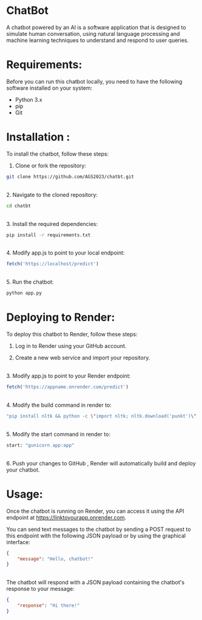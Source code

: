 
# ChatBot

A chatbot powered by an AI is a software application that is designed to simulate human conversation, using natural language processing and machine learning techniques to understand and respond to user queries.


# Requirements:
Before you can run this chatbot locally, you need to have the following software installed on your system:

- Python 3.x  
- pip
- Git
# Installation :
To install the chatbot, follow these steps:

1. Clone or fork the repository:
```bash
git clone https://github.com/AGS2023/chatbt.git

```
\
2. Navigate to the cloned repository:
```bash
cd chatbt

```
\
3. Install the required dependencies:
```bash
pip install -r requirements.txt

```
\
4. Modify app.js to point to your local endpoint:
```js
fetch('https://localhost/predict')

``` 
\
5. Run the chatbot:
```bash
python app.py
```

# Deploying to Render:
To deploy this chatbot to Render, follow these steps:
1. Log in to Render using your GitHub account.

2. Create a new web service and import your repository.

\
3. Modify app.js to point to your Render endpoint:
```js
fetch('https://appname.onrender.com/predict')

```
\
4. Modify the build command in render to:
```bash
"pip install nltk && python -c \"import nltk; nltk.download('punkt')\" && pip install flask_cors && pip install gunicorn && pip install Flask && pip install torch && pip install torchvision"

```
\
5. Modify the start command in render to:
```bash
start: "gunicorn app:app"

```
\
6. Push your changes to GitHub , Render will automatically build and deploy your chatbot.


# Usage:
Once the chatbot is running on Render, you can access it using the API endpoint at https://linktoyourapp.onrender.com. 

You can send text messages to the chatbot by sending a POST request to this endpoint with the following JSON payload or by using the graphical interface:

```json
{
    "message": "Hello, chatbot!"
}
```
\
The chatbot will respond with a JSON payload containing the chatbot's response to your message:
```json
{
    "response": "Hi there!"
}

```



